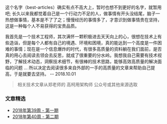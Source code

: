 
这个名字（best-articles）确实有点不高大上，暂时也想不到更好的名字，就暂用吧; 长久以来我都觉着自己是一个行动力不足的人，做事情有开头没结尾，脑子一热想做事情，基本是不了了之；慢慢经历的事情多了，才意识到做事情贵在坚持，这是一种每个人不易获得的宝贵品质。

我首先是一个技术工程师，其次满怀一颗积极进去天天向上的心，很想在技术上有些造诣，但是每个人都有自己的境遇、环境和困境，真的能达到一个高度是一件困难的事情；现在是一个信息爆炸的时代，有很多高质量的资料躺在我们面前，是否真的用心去阅读去领会去反思，就成了很重要的分水岭。我想我自己需要有技术视野，了解技术动态，洞察技术细节，有很棒的技术思路，能够高效高质量的解决面临的问题 ... 所以决定去阅读很多来自外部的一手的高质量的文章来帮助自己提高，于是就要去坚持。  -- 2018.10.01

> 相关技术文章从郑老师的 高柯用架构师 公众号或其他来源选取

### 文章精选

- [2018年第39周 - 第一期](2018w39.md)
- [2018年第40周 - 第二期](2018w40.md)

